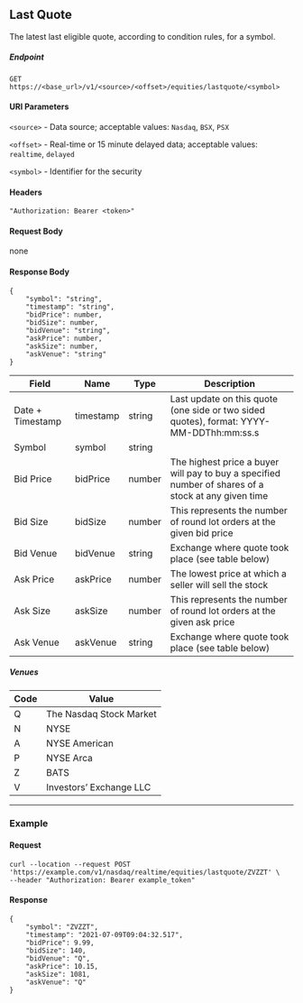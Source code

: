 ## Last Quote

The latest last eligible quote, according to condition rules, for a symbol.

##### Endpoint

`GET` `https://<base_url>/v1/<source>/<offset>/equities/lastquote/<symbol>`

#### URI Parameters

`<source>` - Data source; acceptable values: `Nasdaq`, `BSX`, `PSX`

`<offset>` - Real-time or 15 minute delayed data; acceptable values: `realtime`, `delayed`

`<symbol>` - Identifier for the security 

#### Headers

`"Authorization: Bearer <token>"`

#### Request Body

none

#### Response Body

```
{
    "symbol": "string",
    "timestamp": "string",
    "bidPrice": number,
    "bidSize": number,
    "bidVenue": "string",
    "askPrice": number,
    "askSize": number,
    "askVenue": "string"
}
```

| Field | Name | Type | Description |
|-------|------|------|-------------|
| Date + Timestamp | timestamp  | string  | Last update on this quote (one side or two sided quotes), format: YYYY-MM-DDThh:mm:ss.s |
| Symbol| symbol     | string  ||
| Bid Price| bidPrice   | number  |The highest price a buyer will pay to buy a specified number of shares of a stock at any given time|
| Bid Size| bidSize    | number |This represents the number of round lot orders at the given bid price|
| Bid Venue| bidVenue   | string  | Exchange where quote took place (see table below)|
| Ask Price| askPrice   | number  |The lowest price at which a seller will sell the stock|
| Ask Size| askSize    | number |This represents the number of round lot orders at the given ask price|
| Ask Venue| askVenue   | string  | Exchange where quote took place (see table below)|

##### Venues

| Code | Value |
|-------|------|
|Q|The Nasdaq Stock Market|
|N|NYSE|
|A|NYSE American|
|P|NYSE Arca|
|Z|BATS|
|V|Investors’ Exchange LLC|


---


### Example

#### Request

```
curl --location --request POST 'https://example.com/v1/nasdaq/realtime/equities/lastquote/ZVZZT' \
--header "Authorization: Bearer example_token"
```

#### Response

```
{
    "symbol": "ZVZZT",
    "timestamp": "2021-07-09T09:04:32.517",
    "bidPrice": 9.99,
    "bidSize": 140,
    "bidVenue": "Q",
    "askPrice": 10.15,
    "askSize": 1081,
    "askVenue": "Q"
}
```
